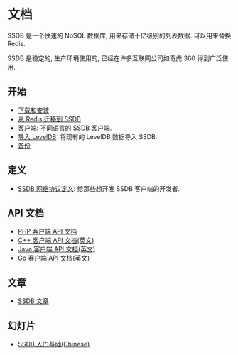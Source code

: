 # 文档

SSDB 是一个快速的 NoSQL 数据库, 用来存储十亿级别的列表数据. 可以用来替换 Redis.

SSDB 是稳定的, 生产环境使用的, 已经在许多互联网公司如奇虎 360 得到广泛使用.

## 开始

* [下载和安装](./install.html)
* [从 Redis 迁移到 SSDB](./redis-to-ssdb.html)
* [客户端](./clients.html): 不同语言的 SSDB 客户端.
* [导入 LevelDB](./leveldb-import.html): 将现有的 LevelDB 数据导入 SSDB.
* [备份](./backup.html)

## 定义

* [SSDB 网络协议定义](./protocol.html): 给那些想开发 SSDB 客户端的开发者.

## API 文档

* [PHP 客户端 API 文档](./php/index.html)
* [C++ 客户端 API 文档(英文)](../cpp/index.html)
* [Java 客户端 API 文档(英文)](../java/index.html)
* [Go 客户端 API 文档(英文)](../go/index.html)

## 文章

* <a href="http://www.ideawu.net/blog/category/ssdb" target="_blank">SSDB 文章</a>

## 幻灯片

* <a href="http://vdisk.weibo.com/s/dWpk2caREXGf" target="_blank">SSDB 入门基础(Chinese)</a>
